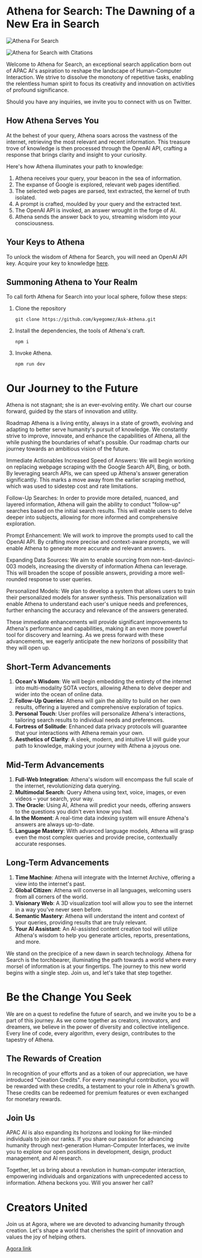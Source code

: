 # Athena for Search: The Dawning of a New Era in Search
![Athena For Search](public/athena-search-web.png)

![Athena for Search with Citations](public/athena-search-citations.png)

Welcome to Athena for Search, an exceptional search application born out of APAC AI's aspiration to reshape the landscape of Human-Computer Interaction. We strive to dissolve the monotony of repetitive tasks, enabling the relentless human spirit to focus its creativity and innovation on activities of profound significance. 

Should you have any inquiries, we invite you to connect with us on Twitter.

## How Athena Serves You
At the behest of your query, Athena soars across the vastness of the internet, retrieving the most relevant and recent information. This treasure trove of knowledge is then processed through the OpenAI API, crafting a response that brings clarity and insight to your curiosity. 

Here's how Athena illuminates your path to knowledge:

1. Athena receives your query, your beacon in the sea of information.
2. The expanse of Google is explored, relevant web pages identified.
3. The selected web pages are parsed, text extracted, the kernel of truth isolated.
4. A prompt is crafted, moulded by your query and the extracted text.
5. The OpenAI API is invoked, an answer wrought in the forge of AI.
6. Athena sends the answer back to you, streaming wisdom into your consciousness.

## Your Keys to Athena
To unlock the wisdom of Athena for Search, you will need an OpenAI API key. Acquire your key to knowledge [here](https://beta.openai.com/signup/).

## Summoning Athena to Your Realm
To call forth Athena for Search into your local sphere, follow these steps:

1. Clone the repository
    ```
    git clone https://github.com/kyegomez/Ask-Athena.git
    ```
2. Install the dependencies, the tools of Athena's craft.
    ```
    npm i
    ```
3. Invoke Athena.
    ```
    npm run dev
    ```

# Our Journey to the Future
Athena is not stagnant; she is an ever-evolving entity. We chart our course forward, guided by the stars of innovation and utility.

Roadmap
Athena is a living entity, always in a state of growth, evolving and adapting to better serve humanity's pursuit of knowledge. We constantly strive to improve, innovate, and enhance the capabilities of Athena, all the while pushing the boundaries of what's possible. Our roadmap charts our journey towards an ambitious vision of the future.

Immediate Actionables
Increased Speed of Answers: We will begin working on replacing webpage scraping with the Google Search API, Bing, or both. By leveraging search APIs, we can speed up Athena's answer generation significantly. This marks a move away from the earlier scraping method, which was used to sidestep cost and rate limitations.

Follow-Up Searches: In order to provide more detailed, nuanced, and layered information, Athena will gain the ability to conduct "follow-up" searches based on the initial search results. This will enable users to delve deeper into subjects, allowing for more informed and comprehensive exploration.

Prompt Enhancement: We will work to improve the prompts used to call the OpenAI API. By crafting more precise and context-aware prompts, we will enable Athena to generate more accurate and relevant answers.

Expanding Data Sources: We aim to enable sourcing from non-text-davinci-003 models, increasing the diversity of information Athena can leverage. This will broaden the scope of possible answers, providing a more well-rounded response to user queries.

Personalized Models: We plan to develop a system that allows users to train their personalized models for answer synthesis. This personalization will enable Athena to understand each user's unique needs and preferences, further enhancing the accuracy and relevance of the answers generated.

These immediate enhancements will provide significant improvements to Athena's performance and capabilities, making it an even more powerful tool for discovery and learning. As we press forward with these advancements, we eagerly anticipate the new horizons of possibility that they will open up.

## Short-Term Advancements

1. **Ocean's Wisdom**: We will begin embedding the entirety of the internet into multi-modality SOTA vectors, allowing Athena to delve deeper and wider into the ocean of online data.
2. **Follow-Up Queries**: Athena will gain the ability to build on her own results, offering a layered and comprehensive exploration of topics.
3. **Personal Touch**: User profiles will personalize Athena's interactions, tailoring search results to individual needs and preferences.
4. **Fortress of Solitude**: Enhanced data privacy protocols will guarantee that your interactions with Athena remain your own.
5. **Aesthetics of Clarity**: A sleek, modern, and intuitive UI will guide your path to knowledge, making your journey with Athena a joyous one.

## Mid-Term Advancements

1. **Full-Web Integration**: Athena's wisdom will encompass the full scale of the internet, revolutionizing data querying.
2. **Multimodal Search**: Query Athena using text, voice, images, or even videos – your search, your way.
3. **The Oracle**: Using AI, Athena will predict your needs, offering answers to the questions you didn't even know you had.
4. **In the Moment**: A real-time data indexing system will ensure Athena's answers are always up-to-date.
5. **Language Mastery**: With advanced language models, Athena will grasp even the most complex queries and provide precise, contextually accurate responses.

## Long-Term Advancements

1. **Time Machine**: Athena will integrate with the Internet Archive, offering a view into the internet's past.
2. **Global Citizen**: Athena will converse in all languages, welcoming users from all corners of the world.
3. **Visionary Web**: A 3D visualization tool will allow you to see the internet in a way you've never seen before.
4. **Semantic Mastery**: Athena will understand the intent and context of your queries, providing results that are truly relevant.
5. **Your AI Assistant**: An AI-assisted content creation tool will utilize Athena's wisdom to help you generate articles, reports, presentations, and more.

We stand on the precipice of a new dawn in search technology. Athena for Search is the torchbearer, illuminating the path towards a world where every morsel of information is at your fingertips. The journey to this new world begins with a single step. Join us, and let's take that step together.

# Be the Change You Seek

We are on a quest to redefine the future of search, and we invite you to be a part of this journey. As we come together as creators, innovators, and dreamers, we believe in the power of diversity and collective intelligence. Every line of code, every algorithm, every design, contributes to the tapestry of Athena. 

## The Rewards of Creation

In recognition of your efforts and as a token of our appreciation, we have introduced "Creation Credits". For every meaningful contribution, you will be rewarded with these credits, a testament to your role in Athena's growth. These credits can be redeemed for premium features or even exchanged for monetary rewards.

## Join Us

APAC AI is also expanding its horizons and looking for like-minded individuals to join our ranks. If you share our passion for advancing humanity through next-generation Human-Computer Interfaces, we invite you to explore our open positions in development, design, product management, and AI research.

Together, let us bring about a revolution in human-computer interaction, empowering individuals and organizations with unprecedented access to information. Athena beckons you. Will you answer her call?

# Creators United
Join us at Agora, where we are devoted to advancing humanity through creation. Let's shape a world that cherishes the spirit of innovation and values the joy of helping others.

[Agora link](https://discord.gg/qUtxnK2NMf)
